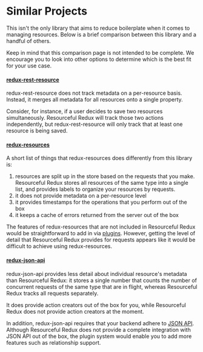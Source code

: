 # Similar Projects

This isn't the only library that aims to reduce boilerplate when it comes to
managing resources. Below is a brief comparison between this library and a
handful of others.

Keep in mind that this comparison page is not intended to be complete.
We encourage you to look into other options to determine which is the
best fit for your use case.

#### [redux-rest-resource](https://github.com/mgcrea/redux-rest-resource)

redux-rest-resource does not track metadata on a per-resource basis.
Instead, it merges all metadata for all resources onto a
single property.

Consider, for instance, if a user decides to save two resources simultaneously.
Resourceful Redux will track those two actions independently, but
redux-rest-resource will only track that at least one resource is being saved.

#### [redux-resources](https://github.com/travisbloom/redux-resources)

A short list of things that redux-resources does differently from this library
is:

1. resources are split up in the store based on the requests that you make.
  Resourceful Redux stores all resources of the same type into a single list,
  and provides labels to organize your resources by requests.
1. it does not provide metadata on a per-resource level
1. it provides timestamps for the operations that you perform out of the box
1. it keeps a cache of errors returned from the server out of the box

The features of redux-resources that are not included in Resourceful Redux
would be straightforward to add in via [plugins](../guides/plugins.md).
However, getting the level of detail that Resourceful Redux provides for
requests appears like it would be difficult to achieve using redux-resources.

#### [redux-json-api](https://github.com/dixieio/redux-json-api)

redux-json-api provides less detail about individual resource's metadata than
Resourceful Redux: it stores a single number that counts the number of
concurrent requests of the same type that are in flight, whereas
Resourceful Redux tracks all requests separately.

It does provide action creators out of the box for you, while
Resourceful Redux does not provide action creators at the moment.

In addition, redux-json-api requires that your backend adhere to
[JSON API](http://jsonapi.org/). Although Resourceful Redux does not provide a
complete integration with JSON API out of the box, the plugin system would
enable you to add more features such as relationship support.

